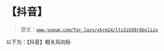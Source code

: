 # 【抖音】

> 原文：[`www.yuque.com/for_lazy/xkrm14/ltc5ik58r6bxlizu`](https://www.yuque.com/for_lazy/xkrm14/ltc5ik58r6bxlizu)

以下为：【抖音】相关风向标





